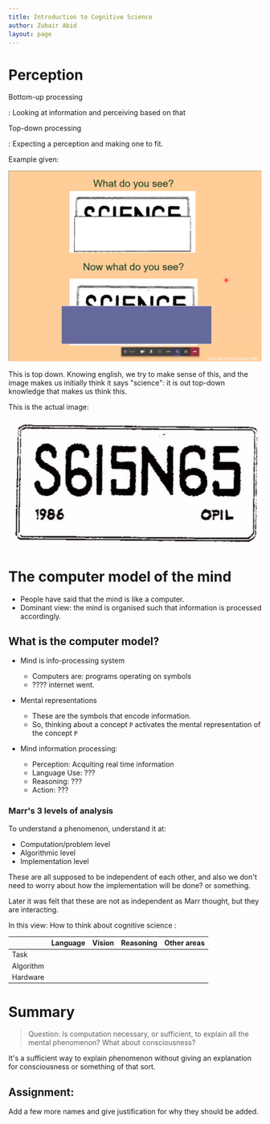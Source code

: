 ```yaml
---
title: Introduction to Cognitive Science
author: Zubair Abid
layout: page
---
```


# Perception

Bottom-up processing

: Looking at information and perceiving based on that

Top-down processing

: Expecting a perception and making one to fit.

Example given:

![Science perception](./2_percept_sc.png)

This is top down. Knowing english, we try to make sense of this, and the image
makes us initially think it says "science": it is out top-down knowledge that
makes us think this.

This is the actual image:

![Science actual perception](./2_percept_scnum.png)


# The computer model of the mind

- People have said that the mind is like a computer.
- Dominant view: the mind is organised such that information is processed
  accordingly. 
  
## What is the computer model?

- Mind is info-processing system
    - Computers are: programs operating on symbols
    - ???? internet went.

- Mental representations
    - These are the symbols that encode information.
    - So, thinking about a concept `P` activates the mental representation of
      the concept `P`

- Mind information processing:
    - Perception: Acquiting real time information
    - Language Use: ??? 
    - Reasoning: ???
    - Action: ???

### Marr's 3 levels of analysis

To understand a phenomenon, understand it at:

- Computation/problem level
- Algorithmic level
- Implementation level

These are all supposed to be independent of each other, and also we don't need
to worry about how the implementation will be done? or something.

Later it was felt that these are not as independent as Marr thought, but they
are interacting.

In this view: How to think about cognitive science :

|           | Language | Vision | Reasoning | Other areas |
|-----------|----------|--------|-----------|-------------|
| Task      |          |        |           |             |
| Algorithm |          |        |           |             |
| Hardware  |          |        |           |             |

# Summary

> Question: Is computation necessary, or sufficient, to explain all the mental
phenomenon? What about consciousness?

It's a sufficient way to explain phenomenon without giving an explanation for
consciousness or something of that sort.

## Assignment:

Add a few more names and give justification for why they should be added.
